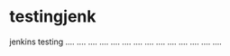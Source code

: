 # testingjenk
jenkins testing
....
....
....
....
....
....
....
....
....
....
....
....
....
....
